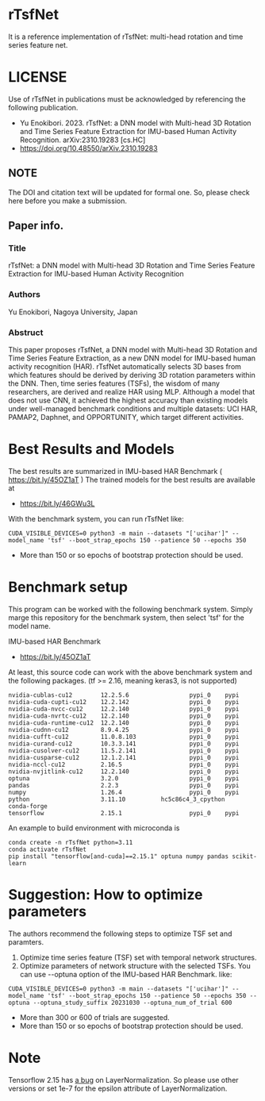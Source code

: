 # rTsfNet

It is a reference implementation of rTsfNet: multi-head rotation and time series feature net.

# LICENSE
Use of rTsfNet in publications must be acknowledged by referencing the following publication. 

- Yu Enokibori. 2023. rTsfNet: a DNN model with Multi-head 3D Rotation and Time Series Feature Extraction for IMU-based Human Activity Recognition. arXiv:2310.19283 [cs.HC]
- https://doi.org/10.48550/arXiv.2310.19283

## NOTE
The DOI and citation text will be updated for formal one. So, please check here before you make a submission.

## Paper info. 
### Title
rTsfNet: a DNN model with Multi-head 3D Rotation and Time Series Feature Extraction for IMU-based Human Activity Recognition
### Authors
Yu Enokibori, Nagoya University, Japan
### Abstruct
This paper proposes rTsfNet, a DNN model with Multi-head 3D Rotation and Time Series Feature Extraction, as a new DNN model for IMU-based human activity recognition (HAR). rTsfNet automatically selects 3D bases from which features should be derived by deriving 3D rotation parameters within the DNN. Then, time series features (TSFs), the wisdom of many researchers, are derived and realize HAR using MLP. Although a model that does not use CNN, it achieved the highest accuracy than existing models under well-managed benchmark conditions and multiple datasets: UCI HAR, PAMAP2, Daphnet, and OPPORTUNITY, which target different activities.


# Best Results and Models
The best results are summarized in IMU-based HAR Benchmark ( https://bit.ly/45OZ1aT )
The trained models for the best results are available at
- https://bit.ly/46GWu3L

With the benchmark system, you can run rTsfNet like:
```
CUDA_VISIBLE_DEVICES=0 python3 -m main --datasets "['ucihar']" --model_name 'tsf' --boot_strap_epochs 150 --patience 50 --epochs 350
```

- More than 150 or so epochs of bootstrap protection should be used.

# Benchmark setup
This program can be worked with the following benchmark system.
Simply marge this repository for the benchmark system, then select 'tsf' for the model name.

IMU-based HAR Benchmark
- https://bit.ly/45OZ1aT

At least, this source code can work with the above benchmark system and the following packages. (tf >= 2.16, meaning keras3, is not supported)
```
nvidia-cublas-cu12        12.2.5.6                 pypi_0    pypi
nvidia-cuda-cupti-cu12    12.2.142                 pypi_0    pypi
nvidia-cuda-nvcc-cu12     12.2.140                 pypi_0    pypi
nvidia-cuda-nvrtc-cu12    12.2.140                 pypi_0    pypi
nvidia-cuda-runtime-cu12  12.2.140                 pypi_0    pypi
nvidia-cudnn-cu12         8.9.4.25                 pypi_0    pypi
nvidia-cufft-cu12         11.0.8.103               pypi_0    pypi
nvidia-curand-cu12        10.3.3.141               pypi_0    pypi
nvidia-cusolver-cu12      11.5.2.141               pypi_0    pypi
nvidia-cusparse-cu12      12.1.2.141               pypi_0    pypi
nvidia-nccl-cu12          2.16.5                   pypi_0    pypi
nvidia-nvjitlink-cu12     12.2.140                 pypi_0    pypi
optuna                    3.2.0                    pypi_0    pypi
pandas                    2.2.3                    pypi_0    pypi
numpy                     1.26.4                   pypi_0    pypi
python                    3.11.10          hc5c86c4_3_cpython    conda-forge
tensorflow                2.15.1                   pypi_0    pypi
```
An example to build environment with microconda is 
```
conda create -n rTsfNet python=3.11
conda activate rTsfNet
pip install "tensorflow[and-cuda]==2.15.1" optuna numpy pandas scikit-learn
```

# Suggestion: How to optimize parameters

The authors recommend the following steps to optimize TSF set and paramters.
1. Optimize time series feature (TSF) set with temporal network structures.
2. Optimize parameters of network structure with the selected TSFs.
You can use --optuna option of the IMU-based HAR Benchmark.
like:
```
CUDA_VISIBLE_DEVICES=0 python3 -m main --datasets "['ucihar']" --model_name 'tsf' --boot_strap_epochs 150 --patience 50 --epochs 350 --optuna --optuna_study_suffix 20231030 --optuna_num_of_trial 600
```

- More than 300 or 600 of trials are suggested.
- More than 150 or so epochs of bootstrap protection should be used.

# Note
Tensorflow 2.15 has [a bug](https://github.com/tensorflow/tensorflow/issues/62607) on LayerNormalization.
So please use other versions or set 1e-7 for the epsilon attribute of LayerNormalization.
